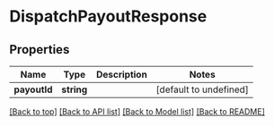 # DispatchPayoutResponse

## Properties

|Name | Type | Description | Notes|
|------------ | ------------- | ------------- | -------------|
|**payoutId** | **string** |  | [default to undefined]|




[[Back to top]](#) [[Back to API list]](../../README.md#documentation-for-api-endpoints) [[Back to Model list]](../../README.md#documentation-for-models) [[Back to README]](../../README.md)
